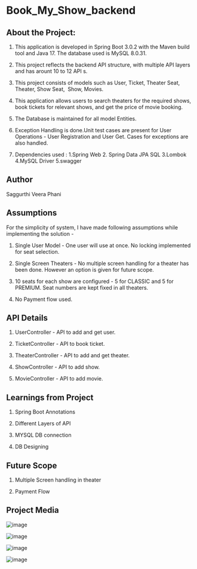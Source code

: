# Book_My_Show_backend

## About the Project:

1. This application is developed in Spring Boot 3.0.2 with the Maven build tool and Java 17. The database used is MySQL 8.0.31.

2. This project reflects the backend API structure, with multiple API layers and has arount 10 to 12 API s.

3. This project consists of models such as User, Ticket, Theater Seat, Theater, Show Seat,  Show, Movies.

4. This application allows users to search theaters for the required shows, book tickets for relevant shows, and get the price of movie booking.

5. The Database is maintained for all model Entities.

6. Exception Handling is done.Unit test cases are present for User Operations - User Registration and User Get. Cases for exceptions are also handled.

7. Dependencies used : 1.Spring Web   2. Spring Data JPA SQL   3.Lombok   4.MySQL Driver   5.swagger

## Author

Saggurthi Veera Phani

## Assumptions

For the simplicity of system, I have made following assumptions while implementing the solution -

1. Single User Model - One user will use at once. No locking implemented for seat selection.

2. Single Screen Theaters - No multiple screen handling for a theater has been done. However an option is given for future scope.

3. 10 seats for each show are configured - 5 for CLASSIC and 5 for PREMIUM. Seat numbers are kept fixed in all theaters.

4. No Payment flow used.

## API Details

1. UserController - API to add and get user.

2. TicketController - API to book ticket.

3. TheaterController - API to add and get theater.

4. ShowController - API to add show.

5. MovieController - API to add movie.

## Learnings from Project

1. Spring Boot Annotations
 
2. Different Layers of API
 
3. MYSQL DB connection
 
4. DB Designing

## Future Scope

1. Multiple Screen handling in theater

2. Payment Flow

## Project Media

![image](https://user-images.githubusercontent.com/116447342/217995468-4ee5c089-2e04-4e24-93bb-7e64a00dc57e.png)

![image](https://user-images.githubusercontent.com/116447342/217996584-364c48ac-5fac-4fa9-a4bb-cab7533486d2.png)

![image](https://user-images.githubusercontent.com/116447342/217997048-5d00163d-61a4-4c3b-aff7-ff6ea323b2cb.png)

![image](https://user-images.githubusercontent.com/116447342/217997205-e48a2bab-27ab-422c-bf43-f48a9e975aac.png)





